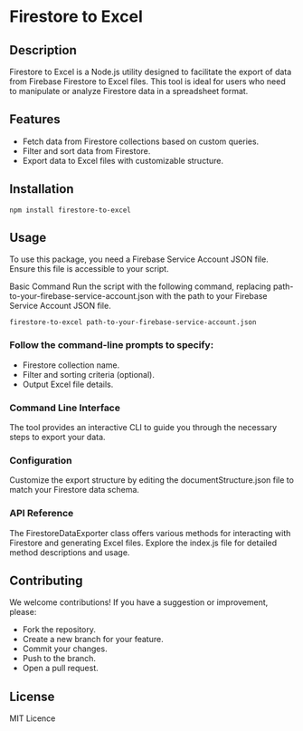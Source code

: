 # Firestore to Excel

## Description

Firestore to Excel is a Node.js utility designed to facilitate the export of data from Firebase Firestore to Excel files. This tool is ideal for users who need to manipulate or analyze Firestore data in a spreadsheet format.

## Features

- Fetch data from Firestore collections based on custom queries.
- Filter and sort data from Firestore.
- Export data to Excel files with customizable structure.

## Installation

```
npm install firestore-to-excel
```

## Usage

To use this package, you need a Firebase Service Account JSON file. Ensure this file is accessible to your script.

Basic Command
Run the script with the following command, replacing path-to-your-firebase-service-account.json with the path to your Firebase Service Account JSON file.

```
firestore-to-excel path-to-your-firebase-service-account.json
```

### Follow the command-line prompts to specify:

- Firestore collection name.
- Filter and sorting criteria (optional).
- Output Excel file details.

### Command Line Interface
The tool provides an interactive CLI to guide you through the necessary steps to export your data.

### Configuration

Customize the export structure by editing the documentStructure.json file to match your Firestore data schema.

### API Reference

The FirestoreDataExporter class offers various methods for interacting with Firestore and generating Excel files. Explore the index.js file for detailed method descriptions and usage.

## Contributing

We welcome contributions! If you have a suggestion or improvement, please:

- Fork the repository.
- Create a new branch for your feature.
- Commit your changes.
- Push to the branch.
- Open a pull request.

## License
MIT Licence
